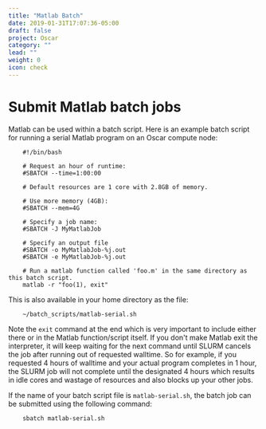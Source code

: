 ```yaml
---
title: "Matlab Batch"
date: 2019-01-31T17:07:36-05:00
draft: false
project: Oscar
category: ""
lead: ""
weight: 0
icon: check
---
```


# Submit Matlab batch jobs

Matlab can be used within a batch script. Here is an example batch script
for running a serial Matlab program on
an Oscar compute node:

````
    #!/bin/bash

    # Request an hour of runtime:
    #SBATCH --time=1:00:00

    # Default resources are 1 core with 2.8GB of memory.

    # Use more memory (4GB):
    #SBATCH --mem=4G

    # Specify a job name:
    #SBATCH -J MyMatlabJob

    # Specify an output file
    #SBATCH -o MyMatlabJob-%j.out
    #SBATCH -e MyMatlabJob-%j.out

    # Run a matlab function called 'foo.m' in the same directory as this batch script.
    matlab -r "foo(1), exit"
````

This is also available in your home directory as the file:

````
    ~/batch_scripts/matlab-serial.sh
````

Note the `exit` command at the end which is very important to include
either there or in the Matlab function/script itself. If you don't make
Matlab exit the interpreter, it will keep waiting for the next command
until SLURM cancels the job after running out of requested walltime. So
for example, if you requested 4 hours of walltime and your actual
program completes in 1 hour, the SLURM job will not complete until the
designated 4 hours which results in idle cores and wastage of resources
and also blocks up your other jobs.

If the name of your batch script file is `matlab-serial.sh`, the batch
job can be submitted using the following command:

````
    sbatch matlab-serial.sh
````
